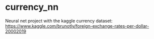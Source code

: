 # currency_nn
Neural net project with the kaggle currency dataset: https://www.kaggle.com/brunotly/foreign-exchange-rates-per-dollar-20002019
